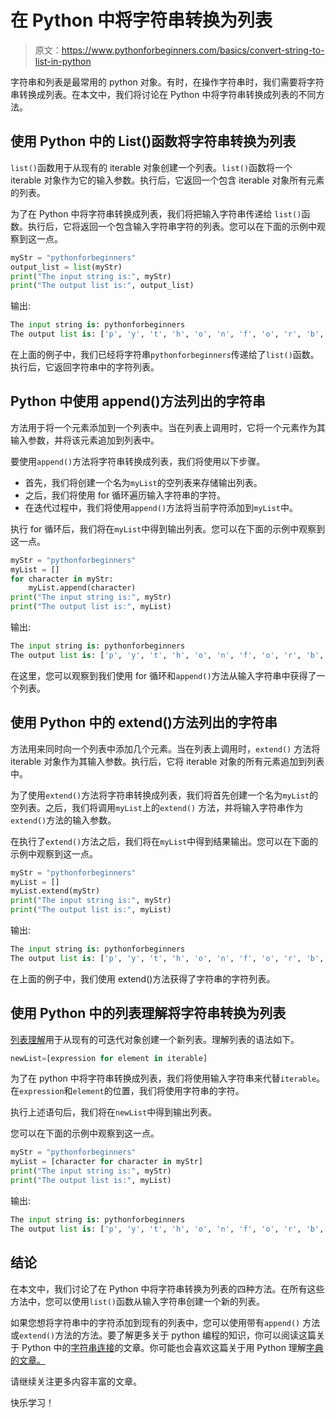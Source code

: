 # 在 Python 中将字符串转换为列表

> 原文：<https://www.pythonforbeginners.com/basics/convert-string-to-list-in-python>

字符串和列表是最常用的 python 对象。有时，在操作字符串时，我们需要将字符串转换成列表。在本文中，我们将讨论在 Python 中将字符串转换成列表的不同方法。

## 使用 Python 中的 List()函数将字符串转换为列表

`list()`函数用于从现有的 iterable 对象创建一个列表。`list()`函数将一个 iterable 对象作为它的输入参数。执行后，它返回一个包含 iterable 对象所有元素的列表。

为了在 Python 中将字符串转换成列表，我们将把输入字符串传递给 `list()`函数。执行后，它将返回一个包含输入字符串字符的列表。您可以在下面的示例中观察到这一点。

```py
myStr = "pythonforbeginners"
output_list = list(myStr)
print("The input string is:", myStr)
print("The output list is:", output_list)
```

输出:

```py
The input string is: pythonforbeginners
The output list is: ['p', 'y', 't', 'h', 'o', 'n', 'f', 'o', 'r', 'b', 'e', 'g', 'i', 'n', 'n', 'e', 'r', 's']
```

在上面的例子中，我们已经将字符串`pythonforbeginners`传递给了`list()`函数。执行后，它返回字符串中的字符列表。

## Python 中使用 append()方法列出的字符串

方法用于将一个元素添加到一个列表中。当在列表上调用时，它将一个元素作为其输入参数，并将该元素追加到列表中。

要使用`append()`方法将字符串转换成列表，我们将使用以下步骤。

*   首先，我们将创建一个名为`myList`的空列表来存储输出列表。
*   之后，我们将使用 for 循环遍历输入字符串的字符。
*   在迭代过程中，我们将使用`append()`方法将当前字符添加到`myList`中。

执行 for 循环后，我们将在`myList`中得到输出列表。您可以在下面的示例中观察到这一点。

```py
myStr = "pythonforbeginners"
myList = []
for character in myStr:
    myList.append(character)
print("The input string is:", myStr)
print("The output list is:", myList)
```

输出:

```py
The input string is: pythonforbeginners
The output list is: ['p', 'y', 't', 'h', 'o', 'n', 'f', 'o', 'r', 'b', 'e', 'g', 'i', 'n', 'n', 'e', 'r', 's']
```

在这里，您可以观察到我们使用 for 循环和`append()`方法从输入字符串中获得了一个列表。

## 使用 Python 中的 extend()方法列出的字符串

方法用来同时向一个列表中添加几个元素。当在列表上调用时，`extend()` 方法将 iterable 对象作为其输入参数。执行后，它将 iterable 对象的所有元素追加到列表中。

为了使用`extend()`方法将字符串转换成列表，我们将首先创建一个名为`myList`的空列表。之后，我们将调用`myList`上的`extend()` 方法，并将输入字符串作为`extend()`方法的输入参数。

在执行了`extend()`方法之后，我们将在`myList`中得到结果输出。您可以在下面的示例中观察到这一点。

```py
myStr = "pythonforbeginners"
myList = []
myList.extend(myStr)
print("The input string is:", myStr)
print("The output list is:", myList)
```

输出:

```py
The input string is: pythonforbeginners
The output list is: ['p', 'y', 't', 'h', 'o', 'n', 'f', 'o', 'r', 'b', 'e', 'g', 'i', 'n', 'n', 'e', 'r', 's']
```

在上面的例子中，我们使用 extend()方法获得了字符串的字符列表。

## 使用 Python 中的列表理解将字符串转换为列表

[列表理解](https://www.pythonforbeginners.com/basics/list-comprehensions-in-python)用于从现有的可迭代对象创建一个新列表。理解列表的语法如下。

```py
newList=[expression for element in iterable]
```

为了在 python 中将字符串转换成列表，我们将使用输入字符串来代替`iterable`。在`expression`和`element`的位置，我们将使用字符串的字符。

执行上述语句后，我们将在`newList`中得到输出列表。

您可以在下面的示例中观察到这一点。

```py
myStr = "pythonforbeginners"
myList = [character for character in myStr]
print("The input string is:", myStr)
print("The output list is:", myList)
```

输出:

```py
The input string is: pythonforbeginners
The output list is: ['p', 'y', 't', 'h', 'o', 'n', 'f', 'o', 'r', 'b', 'e', 'g', 'i', 'n', 'n', 'e', 'r', 's']
```

## 结论

在本文中，我们讨论了在 Python 中将字符串转换为列表的四种方法。在所有这些方法中，您可以使用`list()`函数从输入字符串创建一个新的列表。

如果您想将字符串中的字符添加到现有的列表中，您可以使用带有`append()` 方法或`extend()`方法的方法。要了解更多关于 python 编程的知识，你可以阅读这篇关于 Python 中的[字符串连接](https://www.pythonforbeginners.com/concatenation/string-concatenation-and-formatting-in-python)的文章。你可能也会喜欢这篇关于用 Python 理解[字典的文章。](https://www.pythonforbeginners.com/dictionary/dictionary-comprehension-in-python)

请继续关注更多内容丰富的文章。

快乐学习！